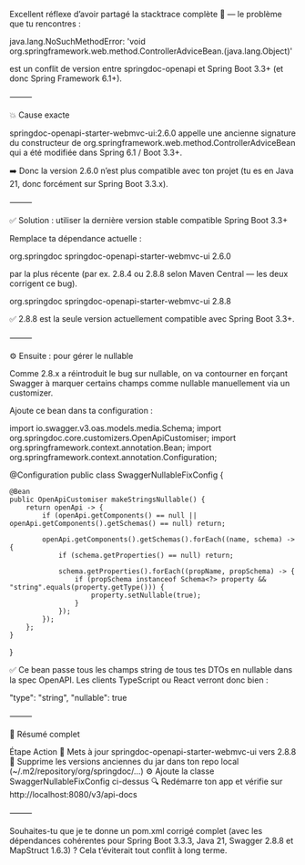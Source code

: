 Excellent réflexe d’avoir partagé la stacktrace complète 💪 — le problème que tu rencontres :

java.lang.NoSuchMethodError: 'void org.springframework.web.method.ControllerAdviceBean.<init>(java.lang.Object)'

est un conflit de version entre springdoc-openapi et Spring Boot 3.3+ (et donc Spring Framework 6.1+).

⸻

💥 Cause exacte

springdoc-openapi-starter-webmvc-ui:2.6.0 appelle une ancienne signature du constructeur de
org.springframework.web.method.ControllerAdviceBean qui a été modifiée dans Spring 6.1 / Boot 3.3+.

➡️ Donc la version 2.6.0 n’est plus compatible avec ton projet (tu es en Java 21, donc forcément sur Spring Boot 3.3.x).

⸻

✅ Solution : utiliser la dernière version stable compatible Spring Boot 3.3+

Remplace ta dépendance actuelle :

<dependency>
    <groupId>org.springdoc</groupId>
    <artifactId>springdoc-openapi-starter-webmvc-ui</artifactId>
    <version>2.6.0</version>
</dependency>

par la plus récente (par ex. 2.8.4 ou 2.8.8 selon Maven Central — les deux corrigent ce bug).

<dependency>
    <groupId>org.springdoc</groupId>
    <artifactId>springdoc-openapi-starter-webmvc-ui</artifactId>
    <version>2.8.8</version>
</dependency>

✅ 2.8.8 est la seule version actuellement compatible avec Spring Boot 3.3+.

⸻

⚙️ Ensuite : pour gérer le nullable

Comme 2.8.x a réintroduit le bug sur nullable, on va contourner en forçant Swagger à marquer certains champs comme nullable manuellement via un customizer.

Ajoute ce bean dans ta configuration :

import io.swagger.v3.oas.models.media.Schema;
import org.springdoc.core.customizers.OpenApiCustomiser;
import org.springframework.context.annotation.Bean;
import org.springframework.context.annotation.Configuration;

@Configuration
public class SwaggerNullableFixConfig {

    @Bean
    public OpenApiCustomiser makeStringsNullable() {
        return openApi -> {
            if (openApi.getComponents() == null || openApi.getComponents().getSchemas() == null) return;

            openApi.getComponents().getSchemas().forEach((name, schema) -> {
                if (schema.getProperties() == null) return;

                schema.getProperties().forEach((propName, propSchema) -> {
                    if (propSchema instanceof Schema<?> property && "string".equals(property.getType())) {
                        property.setNullable(true);
                    }
                });
            });
        };
    }
}

✅ Ce bean passe tous les champs string de tous tes DTOs en nullable dans la spec OpenAPI.
Les clients TypeScript ou React verront donc bien :

"type": "string",
"nullable": true


⸻

🧹 Résumé complet

Étape	Action
🔄	Mets à jour springdoc-openapi-starter-webmvc-ui vers 2.8.8
🧠	Supprime les versions anciennes du jar dans ton repo local (~/.m2/repository/org/springdoc/...)
⚙️	Ajoute la classe SwaggerNullableFixConfig ci-dessus
🔍	Redémarre ton app et vérifie sur http://localhost:8080/v3/api-docs


⸻

Souhaites-tu que je te donne un pom.xml corrigé complet (avec les dépendances cohérentes pour Spring Boot 3.3.3, Java 21, Swagger 2.8.8 et MapStruct 1.6.3) ?
Cela t’éviterait tout conflit à long terme.